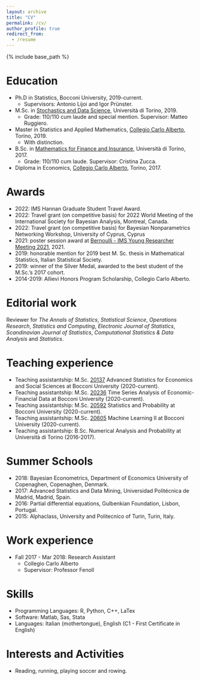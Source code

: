 ```yaml
---
layout: archive
title: "CV"
permalink: /cv/
author_profile: true
redirect_from:
  - /resume
---
```


{% include base_path %}

Education
======
* Ph.D in Statistics, Bocconi University, 2019-current.
  * Supervisors: Antonio Lijoi and Igor Prünster. 
* M.Sc. in [Stochastics and Data Science](https://www.master-sds.unito.it/do/home.pl), Università di Torino, 2019.
  * Grade: 110/110 cum laude and special mention. Supervisor: Matteo Ruggiero.
* Master in Statistics and Applied Mathematics, [Collegio Carlo Alberto](https://www.carloalberto.org), Torino, 2019.
  * With distinction. 
* B.Sc. in [Mathematics for Finance and Insurance](https://matematicafinanza.campusnet.unito.it/do/home.pl), Università di Torino, 2017.
  * Grade: 110/110 cum laude. Supervisor: Cristina Zucca.
* Diploma in Economics, [Collegio Carlo Alberto](https://www.carloalberto.org), Torino, 2017.

Awards
======

* 2022: IMS Hannan Graduate Student Travel Award.
* 2022: Travel grant (on competitive basis) for 2022 World Meeting of the International Society for Bayesian Analysis, Montreal, Canada.
* 2022: Travel grant (on competitive basis) for Bayesian Nonparametrics Networking Workshop, University of Cyprus, Cyprus
* 2021: poster session award at [Bernoulli - IMS Young Researcher Meeting 2021](https://www.wc2020.org/sub03_04.php), 2021.
* 2019: honorable mention for 2019 best M. Sc. thesis in Mathematical Statistics, Italian Statistical Society.
* 2019: winner of the Silver Medal, awarded to the best student of the M.Sc.’s 2017 cohort.
* 2014-2019: Allievi Honors Program Scholarship, Collegio Carlo Alberto.

Editorial work
======

Reviewer for _The Annals of Statistics_, _Statistical Science_, _Operations Research_, _Statistics and Computing_, _Electronic Journal of Statistics_, _Scandinavian Journal of Statistics_, _Computational Statistics & Data Analysis_ and _Statistics_.


Teaching experience
======
* Teaching assistantship: M.Sc. [20137](http://didattica.unibocconi.eu/ts/tsn_anteprima.php?cod_ins=20137&anno=2021&IdPag=6351) Advanced Statistics for Economics and Social Sciences at Bocconi University (2020-current). 
* Teaching assistantship: M.Sc. [20236](http://didattica.unibocconi.eu/ts/tsn_anteprima.php?cod_ins=20236&anno=2021&IdPag=6351) Time Series Analysis of Economic-Financial Data at Bocconi University (2020-current).
* Teaching assistantship: M.Sc. [20592](http://didattica.unibocconi.eu/ts/tsn_anteprima.php?cod_ins=20592&anno=2021&IdPag=6351) Statistics and Probability at Bocconi University (2020-current).
* Teaching assistantship: M.Sc. [20605](http://didattica.unibocconi.eu/ts/tsn_anteprima.php?cod_ins=20605&anno=2021&IdPag=6351) Machine Learning II at Bocconi University (2020-current).
* Teaching assistantship: B.Sc. Numerical Analysis and Probability at Università di Torino (2016-2017).

Summer Schools
======
* 2018: Bayesian Econometrics, Department of Economics University of Copenaghen, Copenaghen, Denmark.
* 2017: Advanced Statistics and Data Mining, Universidad Politécnica de Madrid, Madrid, Spain.
* 2016: Partial differential equations, Gulbenkian Foundation, Lisbon, Portugal.
* 2015: Alphaclass, University and Politecnico of Turin, Turin, Italy.


Work experience
======
* Fall 2017 - Mar 2018: Research Assistant
  * Collegio Carlo Alberto
  * Supervisor: Professor Fenoll
  
Skills
======
* Programming Languages: R, Python, C++, LaTex
* Software: Matlab, Sas, Stata
* Languages: Italian (mothertongue), English (C1 - First Certificate in English)

Interests and Activities
======
* Reading, running, playing soccer and rowing.
